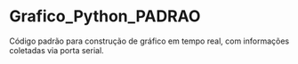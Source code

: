 # Grafico_Python_PADRAO
Código padrão para construção de gráfico em tempo real, com informações coletadas via porta serial.
